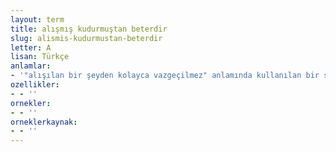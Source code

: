 ```yaml
---
layout: term
title: alışmış kudurmuştan beterdir
slug: alismis-kudurmustan-beterdir
letter: A
lisan: Türkçe
anlamlar:
- '"alışılan bir şeyden kolayca vazgeçilmez" anlamında kullanılan bir söz'
ozellikler:
- - ''
ornekler:
- - ''
orneklerkaynak:
- - ''
---
```

